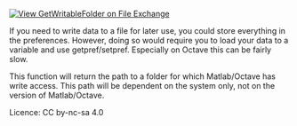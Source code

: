 [![View GetWritableFolder on File Exchange](https://www.mathworks.com/matlabcentral/images/matlab-file-exchange.svg)](https://www.mathworks.com/matlabcentral/fileexchange/87634-getwritablefolder)

If you need to write data to a file for later use, you could store everything in the preferences. However, doing so would require you to load your data to a variable and use getpref/setpref. Especially on Octave this can be fairly slow.

This function will return the path to a folder for which Matlab/Octave has write access. This path will be dependent on the system only, not on the version of Matlab/Octave.

Licence: CC by-nc-sa 4.0